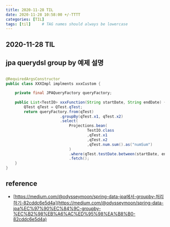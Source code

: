 ```yaml
---
title: 2020-11-28 TIL
date: 2020-11-28 10:58:00 +/-TTTT
categories: [TIL]
tags: [til]     # TAG names should always be lowercase
---
```

 
## 2020-11-28 TIL

## jpa querydsl group by 예제 설명

```java

@RequiredArgsConstructor
public class XXXImpl implments xxxCustom {

	private final JPAQueryFactory queryFactory;
	
	public List<TestIO> xxxFunction(String startDate, String endDate) {
        QTest qTest = QTest.qTest;
        return queryFactory.from(qTest)
                        .groupBy(qTest.x1, qTest.x2)
                        .select(
                            Projections.bean(
                                    TestIO.class
                                    ,qTest.x1
                                    ,qTest.x2
                                    ,qTest.num.sum().as("numSum")
                            )
                            .where(qTest.testDate.between(startDate, endDate))
                            .fetch();
	}
}
```

## reference
- [https://medium.com/@odysseymoon/spring-data-jpa에서-groupby-처리하기-82cddc6e5d4a](https://medium.com/@odysseymoon/spring-data-jpa%EC%97%90%EC%84%9C-groupby-%EC%B2%98%EB%A6%AC%ED%95%98%EA%B8%B0-82cddc6e5d4a)
